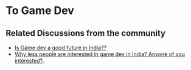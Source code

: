 # To Game Dev

## Related Discussions from the community

- [Is Game dev a good future in India??](https://www.reddit.com/r/developersIndia/comments/16kr4yy/is_game_dev_a_good_future_in_india/)
- [Why less people are interested in game dev in India? Anyone of you interested?](https://www.reddit.com/r/developersIndia/comments/1e0onq0/why_less_people_are_interested_in_game_dev_in/).